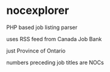# nocexplorer

PHP based job listing parser 

uses RSS feed from Canada Job Bank

just Province of Ontario

numbers preceding job titles are NOCs